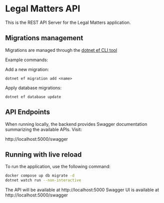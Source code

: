 # Legal Matters API

This is the REST API Server for the Legal Matters application.


## Migrations management
Migrations are managed through the [dotnet ef CLI tool](https://learn.microsoft.com/en-us/ef/core/cli/dotnet#common-options) 

Example commands:

Add a new migration:
``` 
dotnet ef migration add <name>
```

Apply database migrations:
```
dotnet ef database update
```


## API Endpoints

When running locally, the backend provides Swagger documentation summarizing the available APIs. Visit:

http://localhost:5000/swagger

## Running with live reload

To run the application, use the following command:

```bash
docker compose up db migrate -d
dotnet watch run --non-interactive
```

The API will be available at http://localhost:5000
Swagger UI is available at http://localhost:5000/swagger
